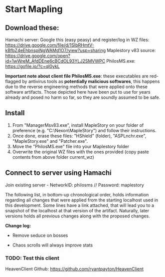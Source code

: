 # Start Mapling

## Download these:
Hamachi server: Google this (easy peasy) and register/log in
WZ files: https://drive.google.com/file/d/1SIbRHmtV-kBfbZ4eEhbnspiNgWAMd1O7/view?usp=sharing
Maplestory v83 source: https://drive.google.com/open?id=1wWreM_AfdDEne6cBCdOL93YLJ2SMVWPC
PhilosMS.exe: https://gofile.io/?c=qI0ykL

**Important note about client file PhilosMS.exe**: these executables are red-flagged by antivirus tools as __potentially malicious softwares__, this happens due to the reverse engineering methods that were applied onto these software artifacts. Those depicted here have been put to use for years already and posed no harm so far, so they are soundly assumed to be safe.

## Install
1. From "ManagerMsv83.exe", install MapleStory on your folder of preference (e.g. "C:\Nexon\MapleStory") and follow their instructions.
2. Once done, erase these files: "HShield" (folder), "ASPLnchr.exe", "MapleStory.exe" and "Patcher.exe".
3. Move the "PhilosMS.exe" file into your Maplestory folder
4. Overwrite the original WZ files with the ones provided (copy paste contents from above folder current_wz)

## Connect to server using Hamachi
Join existing server - NetworkID: philosms // Password: maplestory


  The following list, in bottom-up chronological order, holds information regarding all changes that were applied from the starting localhost used in this development. Some lines have a link attached, that will lead you to a snapshot of the localhost at that version of the artifact. Naturally, later versions holds all previous changes along with the proposed changes.

**Change log:**

  * Remove seduce on bosses

  * Chaos scrolls will always improve stats

### TODO: Test this client 

HeavenClient Github: https://github.com/ryantpayton/HeavenClient

